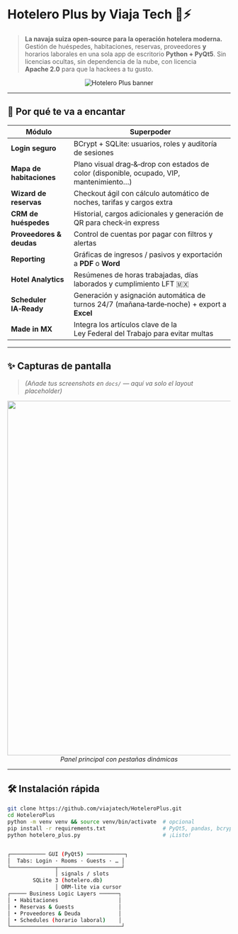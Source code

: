 # Hotelero Plus by Viaja Tech 🏨⚡

> **La navaja suiza open‑source para la operación hotelera moderna.**  
> Gestión de huéspedes, habitaciones, reservas, proveedores **y** horarios laborales en una sola app de escritorio **Python + PyQt5**. Sin licencias ocultas, sin dependencia de la nube, con licencia **Apache 2.0** para que la hackees a tu gusto.

<p align="center">
  <img src="docs/banner_hotelero_plus.svg" alt="Hotelero Plus banner">
</p>

---

## 🚀 Por qué te va a encantar

| Módulo | Superpoder |
| ------ | ---------- |
| **Login seguro** | BCrypt + SQLite: usuarios, roles y auditoría de sesiones |
| **Mapa de habitaciones** | Plano visual drag‑&‑drop con estados de color (disponible, ocupado, VIP, mantenimiento…) |
| **Wizard de reservas** | Checkout ágil con cálculo automático de noches, tarifas y cargos extra |
| **CRM de huéspedes** | Historial, cargos adicionales y generación de QR para check‑in express |
| **Proveedores & deudas** | Control de cuentas por pagar con filtros y alertas |
| **Reporting** | Gráficas de ingresos / pasivos y exportación a **PDF** o **Word** |
| **Hotel Analytics** | Resúmenes de horas trabajadas, días laborados y cumplimiento LFT 🇲🇽 |
| **Scheduler IA‑Ready** | Generación y asignación automática de turnos 24/7 (mañana‑tarde‑noche) + export a **Excel** |
| **Made in MX** | Integra los artículos clave de la Ley Federal del Trabajo para evitar multas |

---

## ✨ Capturas de pantalla

> *(Añade tus screenshots en `docs/` — aquí va solo el layout placeholder)*

<p align="center">
  <img src="docs/screenshot_dashboard.png" width="800">
  <br><em>Panel principal con pestañas dinámicas</em>
</p>

---

## 🛠️ Instalación rápida

```bash
git clone https://github.com/viajatech/HoteleroPlus.git
cd HoteleroPlus
python -m venv venv && source venv/bin/activate  # opcional
pip install -r requirements.txt                  # PyQt5, pandas, bcrypt, reportlab, etc.
python hotelero_plus.py                          # ¡Listo!


┌─────────── GUI (PyQt5) ────────────┐
│  Tabs: Login · Rooms · Guests · … │
└──────────────┬────────────────────┘
               │ signals / slots
        SQLite 3 (hotelero.db)
               │ ORM‑lite via cursor
┌───── Business Logic Layers ──────┐
│ • Habitaciones                   │
│ • Reservas & Guests              │
│ • Proveedores & Deuda            │
│ • Schedules (horario laboral)    │
└───────────────────────────────────┘
